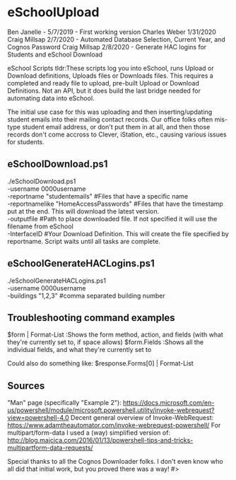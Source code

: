 # eSchoolUpload

Ben Janelle - 5/7/2019 - First working version
Charles Weber 1/31/2020
Craig Millsap 2/7/2020 - Automated Database Selection, Current Year, and Cognos Password
Craig Millsap 2/8/2020 - Generate HAC logins for Students and eSchool Download

eSchool Scripts
tldr:These scripts log you into eSchool, runs Upload or Download definitions, Uploads files or Downloads files. This requires a completed and ready file to upload, pre-built Upload or Download Definitions. Not an API, but it does build the last bridge needed for automating data into eSchool.

The initial use case for this was uploading and then inserting/updating student emails into their mailing contact records.
Our office folks often mis-type student email address, or don't put them in at all, and then those records don't come accross to Clever, iStation, etc., causing various issues for students.

eSchoolDownload.ps1
-------------------------------------------------------------------------
./eSchoolDownload.ps1  
  -username 0000username  
  -reportname "studentemails" #Files that have a specific name  
  -reportnamelike "HomeAccessPasswords" #Files that have the timestamp put at the end. This will download the latest version.  
  -outputfile #Path to place downloaded file. If not specified it will use the filename from eSchool  
  -InterfaceID #Your Download Definition. This will create the file specified by reportname. Script waits until all tasks are complete.

eSchoolGenerateHACLogins.ps1
-------------------------------------------------------------------------
./eSchoolGenerateHACLogins.ps1  
  -username 0000username  
  -buildings "1,2,3" #comma separated building number

Troubleshooting command examples
-------------------------------------------------------------------------
$form | Format-List :Shows the form method, action, and fields (with what they're currently set to, if space allows)
$form.Fields  :Shows all the individual fields, and what they're currently set to

Could also do something like: $response.Forms[0] | Format-List

Sources
-------------------------------------------------------------------------
"Man" page (specifically "Example 2"): https://docs.microsoft.com/en-us/powershell/module/microsoft.powershell.utility/invoke-webrequest?view=powershell-4.0
Decent general overview of Invoke-WebRequest: https://www.adamtheautomator.com/invoke-webrequest-powershell/
For multipart/form-data I used a (way) simplified version of: http://blog.majcica.com/2016/01/13/powershell-tips-and-tricks-multipartform-data-requests/

Special thanks to all the Cognos Downloader folks.  I don't even know who all did that initial work, but you proved there was a way!
#>
